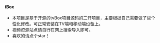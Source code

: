 #### iBox
- 本项目是基于开源的tvBox项目源码的二开项目，主要根据自己需要做了些个性化修改。可正常安装在TV端和移动端设备上。
- 视频资源站点请自行在网上搜索导入即可。
- 喜欢的请点个star！
